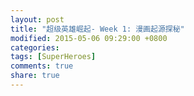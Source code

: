 ```yaml
---
layout: post
title: "超级英雄崛起- Week 1: 漫画起源探秘"
modified: 2015-05-06 09:29:00 +0800
categories: 
tags: [SuperHeroes]
comments: true
share: true 
---
```




